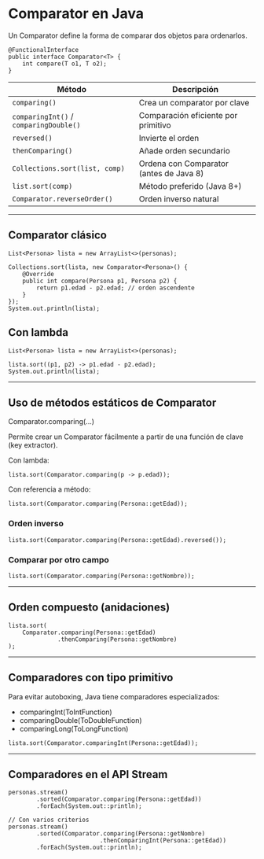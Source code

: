 # Comparator en Java

Un Comparator define la forma de comparar dos objetos para ordenarlos.

```
@FunctionalInterface
public interface Comparator<T> {
    int compare(T o1, T o2);
}
```

| Método                                 | Descripción                             |
| -------------------------------------- | --------------------------------------- |
| `comparing()`                          | Crea un comparator por clave            |
| `comparingInt()` / `comparingDouble()` | Comparación eficiente por primitivo     |
| `reversed()`                           | Invierte el orden                       |
| `thenComparing()`                      | Añade orden secundario                  |
| `Collections.sort(list, comp)`         | Ordena con Comparator (antes de Java 8) |
| `list.sort(comp)`                      | Método preferido (Java 8+)              |
| `Comparator.reverseOrder()`            | Orden inverso natural                   |

---

## Comparator clásico

```
List<Persona> lista = new ArrayList<>(personas);

Collections.sort(lista, new Comparator<Persona>() {
    @Override
    public int compare(Persona p1, Persona p2) {
        return p1.edad - p2.edad; // orden ascendente
    }
});
System.out.println(lista);
```

## Con lambda

```
List<Persona> lista = new ArrayList<>(personas);

lista.sort((p1, p2) -> p1.edad - p2.edad);
System.out.println(lista);

```

---
## Uso de métodos estáticos de Comparator

Comparator.comparing(...)

Permite crear un Comparator fácilmente a partir de una función de clave (key extractor).

Con lambda:

``` 
lista.sort(Comparator.comparing(p -> p.edad));
``` 

Con referencia a método:

``` 
lista.sort(Comparator.comparing(Persona::getEdad));
```

### Orden inverso

```
lista.sort(Comparator.comparing(Persona::getEdad).reversed());
```

### Comparar por otro campo

```
lista.sort(Comparator.comparing(Persona::getNombre));

```

---

## Orden compuesto (anidaciones)

```
lista.sort(
    Comparator.comparing(Persona::getEdad)
              .thenComparing(Persona::getNombre)
);

```

---

## Comparadores con tipo primitivo

Para evitar autoboxing, Java tiene comparadores especializados:

- comparingInt(ToIntFunction)
- comparingDouble(ToDoubleFunction)
- comparingLong(ToLongFunction)

```
lista.sort(Comparator.comparingInt(Persona::getEdad));

```

---

## Comparadores en el API Stream

```
personas.stream()
        .sorted(Comparator.comparing(Persona::getEdad))
        .forEach(System.out::println);

// Con varios criterios
personas.stream()
        .sorted(Comparator.comparing(Persona::getNombre)
                          .thenComparingInt(Persona::getEdad))
        .forEach(System.out::println);

``` 
